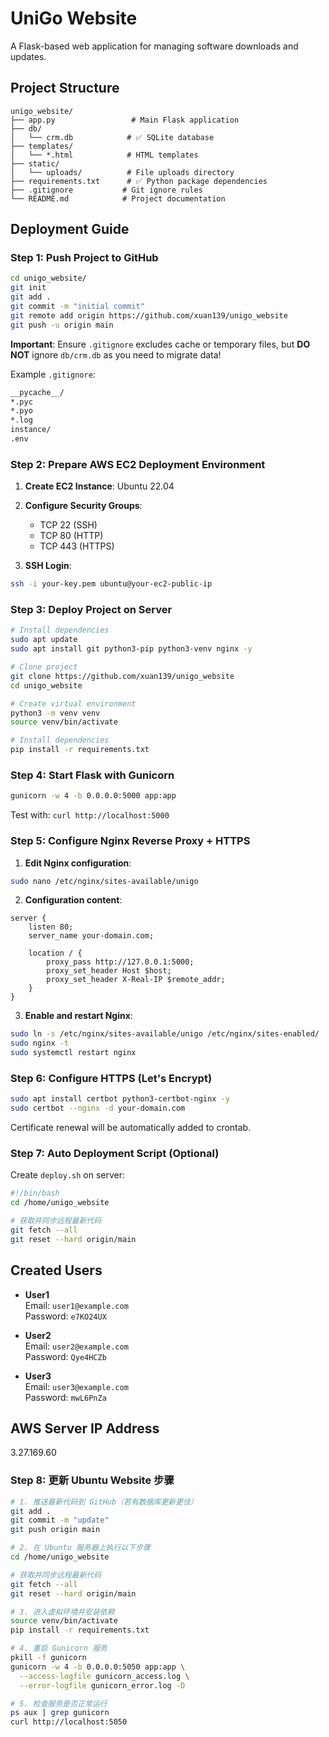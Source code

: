 # UniGo Website

A Flask-based web application for managing software downloads and updates.

## Project Structure

```
unigo_website/
├── app.py                 # Main Flask application
├── db/
│   └── crm.db            # ✅ SQLite database
├── templates/
│   └── *.html            # HTML templates
├── static/
│   └── uploads/          # File uploads directory
├── requirements.txt      # ✅ Python package dependencies
├── .gitignore           # Git ignore rules
└── README.md            # Project documentation
```

## Deployment Guide

### Step 1: Push Project to GitHub

```bash
cd unigo_website/
git init
git add .
git commit -m "initial commit"
git remote add origin https://github.com/xuan139/unigo_website
git push -u origin main
```

**Important**: Ensure `.gitignore` excludes cache or temporary files, but **DO NOT** ignore `db/crm.db` as you need to migrate data!

Example `.gitignore`:
```txt
__pycache__/
*.pyc
*.pyo
*.log
instance/
.env
```

### Step 2: Prepare AWS EC2 Deployment Environment

1. **Create EC2 Instance**: Ubuntu 22.04
2. **Configure Security Groups**:
   - TCP 22 (SSH)
   - TCP 80 (HTTP)
   - TCP 443 (HTTPS)

3. **SSH Login**:
```bash
ssh -i your-key.pem ubuntu@your-ec2-public-ip
```

### Step 3: Deploy Project on Server

```bash
# Install dependencies
sudo apt update
sudo apt install git python3-pip python3-venv nginx -y

# Clone project
git clone https://github.com/xuan139/unigo_website
cd unigo_website

# Create virtual environment
python3 -m venv venv
source venv/bin/activate

# Install dependencies
pip install -r requirements.txt
```

### Step 4: Start Flask with Gunicorn

```bash
gunicorn -w 4 -b 0.0.0.0:5000 app:app
```
Test with: `curl http://localhost:5000`

### Step 5: Configure Nginx Reverse Proxy + HTTPS

1. **Edit Nginx configuration**:
```bash
sudo nano /etc/nginx/sites-available/unigo
```

2. **Configuration content**:
```nginx
server {
    listen 80;
    server_name your-domain.com;

    location / {
        proxy_pass http://127.0.0.1:5000;
        proxy_set_header Host $host;
        proxy_set_header X-Real-IP $remote_addr;
    }
}
```

3. **Enable and restart Nginx**:
```bash
sudo ln -s /etc/nginx/sites-available/unigo /etc/nginx/sites-enabled/
sudo nginx -t
sudo systemctl restart nginx
```

### Step 6: Configure HTTPS (Let's Encrypt)

```bash
sudo apt install certbot python3-certbot-nginx -y
sudo certbot --nginx -d your-domain.com
```

Certificate renewal will be automatically added to crontab.

### Step 7: Auto Deployment Script (Optional)

Create `deploy.sh` on server:

```bash
#!/bin/bash
cd /home/unigo_website

# 获取并同步远程最新代码
git fetch --all
git reset --hard origin/main
```

## Created Users

- **User1**  
  Email: `user1@example.com`  
  Password: `e7KO24UX`

- **User2**  
  Email: `user2@example.com`  
  Password: `Qye4HCZb`

- **User3**  
  Email: `user3@example.com`  
  Password: `mwL6PnZa`

## AWS Server IP Address
3.27.169.60

### Step 8: 更新 Ubuntu Website 步骤

```bash
# 1. 推送最新代码到 GitHub（若有数据库更新更佳）
git add .
git commit -m "update"
git push origin main

# 2. 在 Ubuntu 服务器上执行以下步骤
cd /home/unigo_website

# 获取并同步远程最新代码
git fetch --all
git reset --hard origin/main

# 3. 进入虚拟环境并安装依赖
source venv/bin/activate
pip install -r requirements.txt

# 4. 重启 Gunicorn 服务
pkill -f gunicorn
gunicorn -w 4 -b 0.0.0.0:5050 app:app \
  --access-logfile gunicorn_access.log \
  --error-logfile gunicorn_error.log -D

# 5. 检查服务是否正常运行
ps aux | grep gunicorn
curl http://localhost:5050



